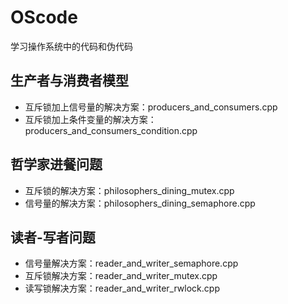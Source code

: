 # OScode
学习操作系统中的代码和伪代码

## 生产者与消费者模型
  * 互斥锁加上信号量的解决方案：producers_and_consumers.cpp
  * 互斥锁加上条件变量的解决方案：producers_and_consumers_condition.cpp

## 哲学家进餐问题
  * 互斥锁的解决方案：philosophers_dining_mutex.cpp
  * 信号量的解决方案：philosophers_dining_semaphore.cpp

## 读者-写者问题
  * 信号量解决方案：reader_and_writer_semaphore.cpp
  * 互斥锁解决方案：reader_and_writer_mutex.cpp
  * 读写锁解决方案：reader_and_writer_rwlock.cpp